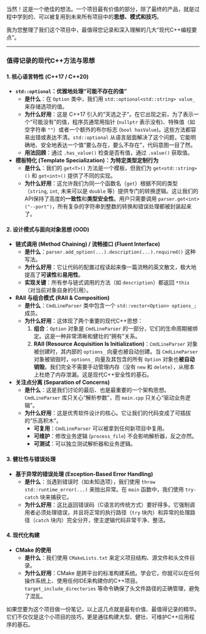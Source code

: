 当然！这是一个绝佳的想法。一个项目最有价值的部分，除了最终的产品，就是过程中学到的、可以被复用到未来所有项目中的**思想、模式和技巧**。

我为您整理了我们这个项目中，最值得您记录和深入理解的几大“现代C++编程要点”。

------

### **值得记录的现代C++方法与思想**

#### 1. 核心语言特性 (C++17 / C++20)

- **`std::optional`：优雅地处理“可能不存在的值”**
  - **是什么**：在 `Option` 类中，我们用 `std::optional<std::string> value_` 来存储选项的值。
  - **为什么好用**：这是 C++17 引入的“天选之子”。在它出现之前，为了表示一个“可能没有”的值，程序员通常用指针 (`nullptr` 表示没有)、特殊值（如空字符串 `""`）或者一个额外的布尔标志 (`bool hasValue`)。这些方法都容易出错或表达不清。`std::optional` 从语言层面解决了这个问题，它能明确地、安全地表达一个值“要么存在，要么不存在”，代码意图一目了然。
  - **用法回顾**：通过 `.has_value()` 检查是否有值，通过 `.value()` 获取值。
- **模板特化 (Template Specialization)：为特定类型定制行为**
  - **是什么**：我们的 `get<T>()` 方法是一个模板，但我们为 `get<std::string>()` 和 `get<int>()` 提供了不同的实现。
  - **为什么好用**：这允许我们为同一个函数名（`get`）根据不同的类型（`string`, `int`, 未来可以是 `double` 等）提供专门的转换逻辑。这让我们的API保持了高度的**一致性**和**类型安全性**。用户只需要调用 `parser.get<int>("--port")`，所有复杂的字符串到整数的转换和错误处理都被封装起来了。

#### 2. 设计模式与面向对象思想 (OOD)

- **链式调用 (Method Chaining) / 流畅接口 (Fluent Interface)**
  - **是什么**：`parser.add_option(...).description(...).required()` 这种写法。
  - **为什么好用**：它让代码的配置过程读起来像一篇流畅的英文散文，极大地提高了**可读性**和**易用性**。
  - **实现关键**：所有参与链式调用的方法（如 `description`）都返回 `*this`（对当前对象自身的引用）。
- **RAII 与组合模式 (RAII & Composition)**
  - **是什么**：`CmdLineParser` 类中包含一个 `std::vector<Option> options_;` 成员。
  - **为什么好用**：这体现了两个重要的现代C++思想：
    1. **组合**：`Option` 对象是 `CmdLineParser` 的一部分，它们的生命周期被绑定。这是一种非常清晰和健壮的“拥有”关系。
    2. **RAII (Resource Acquisition Is Initialization)**：`CmdLineParser` 对象被创建时，其内部的 `options_` 向量也被自动创建。当 `CmdLineParser` 对象被销毁时，`options_` 向量及其包含的所有 `Option` 对象也**被自动销毁**。我们完全不需要手动管理内存（没有 `new` 和 `delete`），从根本上杜绝了内存泄漏。这是现代C++安全性的基石。
- **关注点分离 (Separation of Concerns)**
  - **是什么**：这是我们讨论的最后、也是最重要的一个架构思想。`CmdLineParser` 库只关心“解析参数”，而 `main.cpp` 只关心“驱动业务逻辑”。
  - **为什么好用**：这是优秀软件设计的核心。它让我们的代码变成了可插拔的“乐高积木”。
    - **可复用**：`CmdLineParser` 可以被拿到任何新项目中复用。
    - **可维护**：修改业务逻辑 (`process_file`) 不会影响解析器，反之亦然。
    - **可测试**：可以独立测试解析器和业务逻辑。

#### 3. 健壮性与错误处理

- **基于异常的错误处理 (Exception-Based Error Handling)**
  - **是什么**：当遇到错误时（如未知选项），我们使用 `throw std::runtime_error(...)` 来抛出异常。在 `main` 函数中，我们使用 `try-catch` 块来捕获它。
  - **为什么好用**：这比返回错误码（C语言的传统方式）要好得多。它强制调用者必须处理错误，并且将正常的执行路径（`try` 块内）和异常的处理路径（`catch` 块内）完全分开，使主逻辑代码非常干净、整洁。

#### 4. 现代化构建

- **CMake 的使用**
  - **是什么**：我们使用 `CMakeLists.txt` 来定义项目结构、源文件和头文件目录。
  - **为什么好用**：CMake 是跨平台的标准构建系统。学会它，你就可以在任何操作系统上、使用任何IDE来构建你的C++项目。`target_include_directories` 等命令确保了头文件路径的正确管理，避免了混乱。

如果您要为这个项目做一份笔记，以上这几点就是最有价值、最值得记录的精华。它们不仅仅是这个小项目的技巧，更是通往构建大型、健壮、可维护C++应用程序的基石。